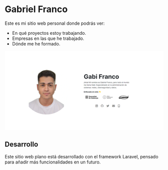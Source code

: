 # Gabriel Franco
Este es mi sitio web personal donde podrás ver:
- En qué proyectos estoy trabajando.
- Empresas en las que he trabajado.
- Dónde me he formado.

![Captura de pantalla](/public/assets/img/screenshot.png)

## Desarrollo
Este sitio web plano está desarrollado con el framework Laravel, pensado para añadir más funcionalidades en un futuro.
